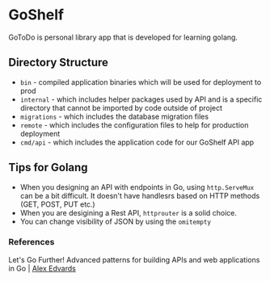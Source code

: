 # GoShelf
GoToDo is personal library app that is developed for learning golang.

## Directory Structure
* `bin` - compiled application binaries which will be used for deployment to prod
* `internal` - which includes helper packages used by API and is a specific directory that cannot be imported by code outside of project
* `migrations` - which includes the database migration files
* `remote` - which includes the configuration files to help for production deployment
* `cmd/api` - which includes the application code for our GoShelf API app


## Tips for Golang
* When you designing an API with endpoints in Go, using `http.ServeMux` can be a bit difficult. It doesn't have handlesrs based on HTTP methods (GET, POST, PUT etc.)
* When you are desigining a Rest API, `httprouter` is a solid choice.
* You can change visibility of JSON by using the `omitempty`


### References

Let's Go Further! Advanced patterns for building APIs and web applications in Go | [Alex Edvards](https://lets-go-further.alexedwards.net/)